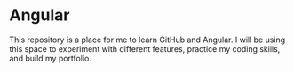 # Angular
This repository is a place for me to learn GitHub and Angular. I will be using this space to experiment with different features, practice my coding skills, and build my portfolio.

